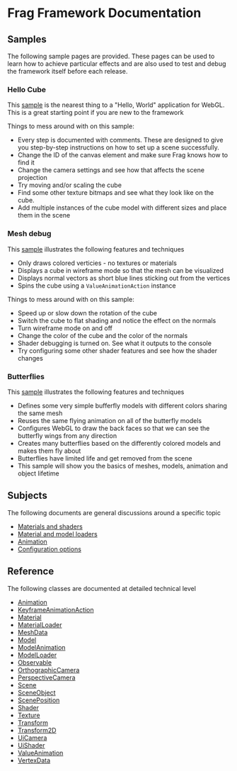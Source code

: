 # Frag Framework Documentation

## Samples
The following sample pages are provided. These pages can be used to learn how to 
achieve particular effects and are also used to test and debug the framework itself
before each release.

### Hello Cube
This [sample](../samples/hello-cube.html) is the nearest thing to a "Hello, World" 
application for WebGL. This is a great starting point if you are new to the framework

Things to mess around with on this sample:
* Every step is documented with comments. These are designed to give you step-by-step
  instructions on how to set up a scene successfully.
* Change the ID of the canvas element and make sure Frag knows how to find it
* Change the camera settings and see how that affects the scene projection
* Try moving and/or scaling the cube
* Find some other texture bitmaps and see what they look like on the cube.
* Add multiple instances of the cube model with different sizes and place them in the scene

### Mesh debug
This [sample](../samples/mesh-debug.html) illustrates the following features and techniques
* Only draws colored verticies - no textures or materials
* Displays a cube in wireframe mode so that the mesh can be visualized
* Displays normal vectors as short blue lines sticking out from the vertices
* Spins the cube using a `ValueAnimationAction` instance

Things to mess around with on this sample:
* Speed up or slow down the rotation of the cube
* Switch the cube to flat shading and notice the effect on the normals
* Turn wireframe mode on and off
* Change the color of the cube and the color of the normals
* Shader debugging is turned on. See what it outputs to the console
* Try configuring some other shader features and see how the shader changes

### Butterflies
This [sample](../samples/butterflies.html) illustrates the following features and techniques
* Defines some very simple bufferfly models with different colors sharing the same mesh
* Reuses the same flying animation on all of the butterfly models
* Configures WebGL to draw the back faces so that we can see the butterfly wings from any direction
* Creates many butterflies based on the differently colored models and makes them fly about
* Butterflies have limited life and get removed from the scene
* This sample will show you the basics of meshes, models, animation and object lifetime

## Subjects
The following documents are general discussions around a specific topic

* [Materials and shaders](materials.md)
* [Material and model loaders](loaders.md)
* [Animation](animation.md)
* [Configuration options](configuration.md)

## Reference
The following classes are documented at detailed technical level

* [Animation](./reference/animation.md)
* [KeyframeAnimationAction](./reference/keyframe-animation-action.md)
* [Material](./reference/material.md)
* [MaterialLoader](./reference/material-loader.md)
* [MeshData](./reference/mesh-data.md)
* [Model](./reference/model.md)
* [ModelAnimation](./reference/model-animation.md)
* [ModelLoader](./reference/model-loader.md)
* [Observable](./reference/observable.md)
* [OrthographicCamera](./reference/orthographic-camrea.md)
* [PerspectiveCamera](./reference/perspective-camrea.md)
* [Scene](./reference/scene.md)
* [SceneObject](./reference/scene-object.md)
* [ScenePosition](./reference/scene-position.md)
* [Shader](./reference/shader.md)
* [Texture](./reference/texture.md)
* [Transform](./reference/transform.md)
* [Transform2D](./reference/transform-2d.md)
* [UiCamera](./reference/ui-camera.md)
* [UiShader](./reference/ui-shader.md)
* [ValueAnimation](./reference/value-animation.md)
* [VertexData](./reference/vertex-data.md)
